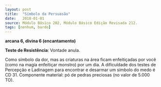 ```yaml
---
layout: post
title:  "Símbolo da Persuasão"
date:   2018-01-01
source: Módulo Básico 202, Módulo Básico Edição Revisada 212.
tags: [nenhum, bardo]
---
```


**arcana 6, divina 6 (encantamento)**

**Teste de Resistência**: Vontade anula.

Como símbolo da dor, mas as criaturas na área ficam enfeitiçadas por você (como na magia enfeitiçar monstro) por um dia.
A dificuldade dos testes de Percepção e Ladinagem para encontrar e desarmar um símbolo do medo é CD 31.
Componente material: pó de pedras preciosas (no valor de 5.000 TO).
